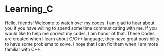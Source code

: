 # Learning_C
Hello, friends! Welcome to watch over my codes. I am glad to hear about you if you have willing to spend some time communicating with me.
If you would like to help me correct my codes, I am honor of that.
These Codes are created when l learn about C/C++ language, they have great possibility to have some problems to solve.
I hope that I can fix them when I am more familiar with C++.
